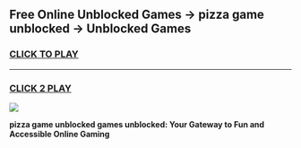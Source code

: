 
## Free Online Unblocked Games → pizza game unblocked → Unblocked Games
<h3>
<a href="https://premium.freeplayer.one?title=pizza_game_unblocked&ref=21F">CLICK TO PLAY</a></h3>
<hr>

<h3>
<a href="https://premium.freeplayer.one?title=pizza_game_unblocked&ref=21F">CLICK 2 PLAY</a>
  
</h3>

<a href="https://premium.freeplayer.one?title=pizza_game_unblocked&ref=21F/"><img src="https://clearcache.store/games.png"></a>


**pizza game unblocked games unblocked: Your Gateway to Fun and Accessible Online Gaming**
